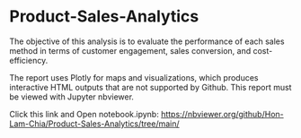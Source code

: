 # Product-Sales-Analytics
The objective of this analysis is to evaluate the performance of each sales method in terms of customer engagement, sales conversion, and cost-efficiency.

The report uses Plotly for maps and visualizations, which produces interactive HTML outputs that are not supported by Github. This report must be viewed with Jupyter nbviewer.

Click this link and Open notebook.ipynb:
https://nbviewer.org/github/Hon-Lam-Chia/Product-Sales-Analytics/tree/main/
